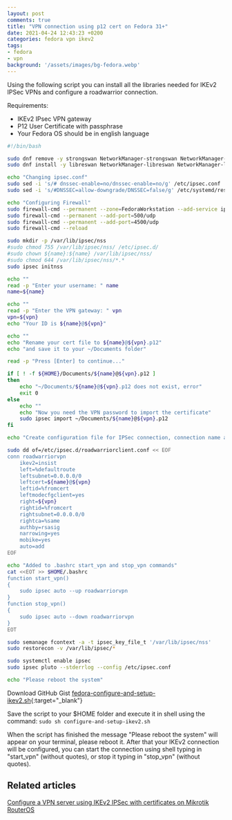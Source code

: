 ```yaml
---
layout: post
comments: true
title: "VPN connection using p12 cert on Fedora 31+"
date: 2021-04-24 12:43:23 +0200
categories: fedora vpn ikev2
tags:
- fedora
- vpn
background: '/assets/images/bg-fedora.webp'
---
```


Using the following script you can install all the libraries needed for IKEv2 IPSec VPNs and configure a roadwarrior connection.

Requirements:

- IKEv2 IPsec VPN gateway 
- P12 User Certificate with passphrase
- Your Fedora OS should be in english language 

```bash
#!/bin/bash

sudo dnf remove -y strongswan NetworkManager-strongswan NetworkManager-strongswan-gnome strongswan-libipsec
sudo dnf install -y libreswan NetworkManager-libreswan NetworkManager-libreswan-gnome ldns nss-tools firewall-config

echo "Changing ipsec.conf"
sudo sed -i 's/# dnssec-enable=no/dnssec-enable=no/g' /etc/ipsec.conf
sudo sed -i 's/#DNSSEC=allow-downgrade/DNSSEC=false/g' /etc/systemd/resolved.conf

echo "Configuring Firewall"
sudo firewall-cmd --permanent --zone=FedoraWorkstation --add-service ipsec 
sudo firewall-cmd --permanent --add-port=500/udp
sudo firewall-cmd --permanent --add-port=4500/udp
sudo firewall-cmd --reload

sudo mkdir -p /var/lib/ipsec/nss
#sudo chmod 755 /var/lib/ipsec/nss/ /etc/ipsec.d/
#sudo chown ${name}:${name} /var/lib/ipsec/nss/
#sudo chmod 644 /var/lib/ipsec/nss/*.*
sudo ipsec initnss

echo ""
read -p "Enter your username: " name
name=${name}

echo ""
read -p "Enter the VPN gateway: " vpn
vpn=${vpn}
echo "Your ID is ${name}@${vpn}"

echo ""
echo "Rename your cert file to ${name}@${vpn}.p12"
echo "and save it to your ~/Documents folder"

read -p "Press [Enter] to continue..."

if [ ! -f ${HOME}/Documents/${name}@${vpn}.p12 ]
then
    echo "~/Documents/${name}@${vpn}.p12 does not exist, error"
    exit 0
else
    echo ""
    echo "Now you need the VPN password to import the certificate"
    sudo ipsec import ~/Documents/${name}@${vpn}.p12
fi

echo "Create configuration file for IPSec connection, connection name awsibikev2"

sudo dd of=/etc/ipsec.d/roadwarriorclient.conf << EOF
conn roadwarriorvpn
    ikev2=insist
    left=%defaultroute
    leftsubnet=0.0.0.0/0
    leftcert=${name}@${vpn}
    leftid=%fromcert
    leftmodecfgclient=yes
    right=${vpn}
    rightid=%fromcert
    rightsubnet=0.0.0.0/0
    rightca=%same
    authby=rsasig
    narrowing=yes
    mobike=yes
    auto=add
EOF

echo "Added to .bashrc start_vpn and stop_vpn commands"
cat <<EOT >> $HOME/.bashrc
function start_vpn()
{
    sudo ipsec auto --up roadwarriorvpn
}
function stop_vpn()
{
    sudo ipsec auto --down roadwarriorvpn
}
EOT

sudo semanage fcontext -a -t ipsec_key_file_t '/var/lib/ipsec/nss'
sudo restorecon -v /var/lib/ipsec/*

sudo systemctl enable ipsec
sudo ipsec pluto --stderrlog --config /etc/ipsec.conf

echo "Please reboot the system"
```

Download GitHub Gist [fedora-configure-and-setup-ikev2.sh](https://gist.github.com/carlesloriente/4496fa54e444456435ec7e7e897a28e3){:target="_blank"}

Save the script to your $HOME folder and execute it in shell using the command: <code>sudo sh configure-and-setup-ikev2.sh</code>

When the script has finished the message "Please reboot the system" will appear on your terminal, please reboot it. After that your IKEv2 connection will be configured, you can start the connection using shell typing in "start_vpn" (without quotes), or stop it typing in "stop_vpn" (without quotes).

## Related articles

[Configure a VPN server using IKEv2 IPSec with certificates on Mikrotik RouterOS](/posts/2021-04-23-configure-vpn-server-ikev2-ipsec-with-certificates-mikrotik-routeros/)
